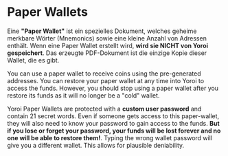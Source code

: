 # Paper Wallets

Eine **"Paper Wallet"** ist ein spezielles Dokument, welches geheime merkbare Wörter (Mnemonics) sowie eine kleine Anzahl von Adressen enthält. Wenn eine Paper Wallet erstellt wird, **wird sie NICHT von Yoroi gespeichert**. Das erzeugte PDF-Dokument ist die einzige Kopie dieser Wallet, die es gibt.

You can use a paper wallet to receive coins using the pre-generated addresses. You can restore your paper wallet at any time into Yoroi to access the funds. However, you should stop using a paper wallet after you restore its funds as it will no longer be a "cold" wallet.

Yoroi Paper Wallets are protected with a **custom user password** and contain 21 secret words. Even if someone gets access to this paper-wallet, they will also need to know your password to gain access to the funds. **But if you lose or forget your password, your funds will be lost forever and no one will be able to restore them!**. Typing the wrong wallet password will give you a different wallet. This allows for plausible deniability.